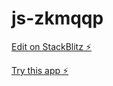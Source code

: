 # js-zkmqqp

[Edit on StackBlitz ⚡️](https://stackblitz.com/edit/js-zkmqqp)

[Try this app ⚡️](https://js-zkmqqp.stackblitz.io)